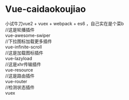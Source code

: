 # Vue-caidaokoujiao
小试牛刀vue2 + vuex + webpack + es6 ，自己实在是个菜b
<br>
//这是轮播插件<br>
vue-awesome-swiper<br>
//下拉图标加载更多插件<br>
vue-infinite-scroll<br>
//这是加载图标插件<br>
vue-lazyload<br>
//这是xhr传输插件<br>
vue-resource<br>
//这是路由插件<br>
vue-router<br>
//检测状态插件<br>
vuex<br>

